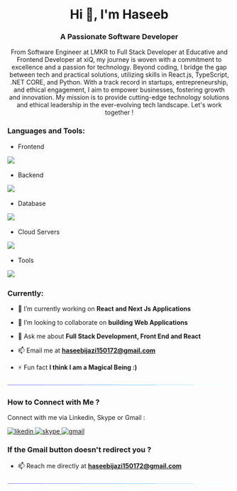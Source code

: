 <h1 align="center">Hi 👋, I'm Haseeb</h1>
<h3 align="center">A Passionate Software Developer</h3>

<p align="center">From Software Engineer at LMKR to Full Stack Developer at Educative and Frontend Developer at xiQ, my journey is woven with a commitment to excellence and a passion for technology. Beyond coding, I bridge the gap between tech and practical solutions, utilizing skills in React.js, TypeScript, .NET CORE, and Python. With a track record in startups, entrepreneurship, and ethical engagement, I aim to empower businesses, fostering growth and innovation. My  mission is to provide cutting-edge technology solutions and ethical leadership in the ever-evolving tech landscape. Let's work together !</p>


<h3 align="left">Languages and Tools:</h3>

- Frontend
<p align="left">
  <a href="https://skillicons.dev">
    <img src="https://skillicons.dev/icons?i=ts,js,react,nextjs,redux,tailwind" />
  </a>
</p>

- Backend
<p align="left">
  <a href="https://skillicons.dev">
    <img src="https://skillicons.dev/icons?i=nodejs,express" />
  </a>
</p>

- Database
<p align="left">
  <a href="https://skillicons.dev">
    <img src="https://skillicons.dev/icons?i=mongodb,mysql" />
  </a>
</p>

- Cloud Servers
<p align="left">
  <a href="https://skillicons.dev">
    <img src="https://skillicons.dev/icons?i=azure,aws,gcp" />
  </a>
</p>

- Tools
<p align="left">
  <a href="https://skillicons.dev">
    <img src="https://skillicons.dev/icons?i=git,github,docker,figma,vscode,postman,linux" />
  </a>
</p>


<h3 align="left">Currently:</h3>

- 🔭 I’m currently working on **React and Next Js Applications**

- 👯 I’m looking to collaborate on **building Web Applications**

- 💬 Ask me about **Full Stack Development, Front End and React**

- 📫 Email me at **haseebijazi150172@gmail.com**

- ⚡ Fun fact **I think I am a Magical Being :)**

<!--x axis divider-->
<img src="/horizontal-divider-gradient.gif">

<h3 align="left">How to Connect with Me ? </h3>
<p align="left">
Connect with me via Linkedin, Skype or Gmail :
</p>
  <a href="https://www.linkedin.com/in/haseebijaz/" target="_blank"><img src="https://img.shields.io/badge/LinkedIn-0077B5?style=for-the-badge&logo=linkedin&logoColor=white" alt="likedin" />
  <a href="https://join.skype.com/invite/pC8Lcm7WSknd" target="_blank"><img src="https://img.shields.io/badge/Skype-1877F2?style=for-the-badge&logo=skype&logoColor=white" alt="skype" />
    <a href="mailto:haseebijazi150172@gmail.com?subject=Let's%20Connect%20For%20Business%20Purposes!&body=Hi%20Haseeb%2C%0A%0AI%20found%20your%20profile%20on%20Github%20%2C%20lets%20connect%20for%20Business%20!%0A%0AThanks.%0A" target="_blank"><img src="https://img.shields.io/badge/Gmail-D14836?style=for-the-badge&logo=gmail&logoColor=white" alt="gmail" /></a>

<h3 align="left">If the Gmail button doesn't redirect you ? </h3>

- 📫 Reach me directly at **haseebijazi150172@gmail.com**
  
<img src="/horizontal-divider-gradient.gif">
<!--x axis divider-->

